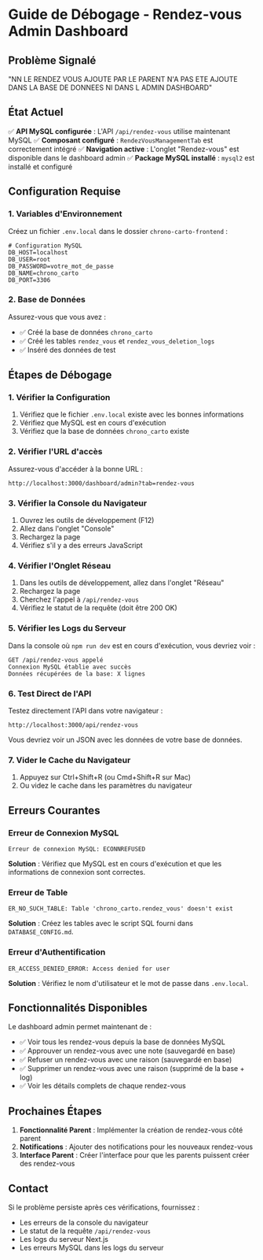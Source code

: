 # Guide de Débogage - Rendez-vous Admin Dashboard

## Problème Signalé
"NN LE RENDEZ VOUS AJOUTE PAR LE PARENT N'A PAS ETE AJOUTE DANS LA BASE DE DONNEES NI DANS L ADMIN DASHBOARD"

## État Actuel
✅ **API MySQL configurée** : L'API `/api/rendez-vous` utilise maintenant MySQL
✅ **Composant configuré** : `RendezVousManagementTab` est correctement intégré
✅ **Navigation active** : L'onglet "Rendez-vous" est disponible dans le dashboard admin
✅ **Package MySQL installé** : `mysql2` est installé et configuré

## Configuration Requise

### 1. Variables d'Environnement
Créez un fichier `.env.local` dans le dossier `chrono-carto-frontend` :

```env
# Configuration MySQL
DB_HOST=localhost
DB_USER=root
DB_PASSWORD=votre_mot_de_passe
DB_NAME=chrono_carto
DB_PORT=3306
```

### 2. Base de Données
Assurez-vous que vous avez :
- ✅ Créé la base de données `chrono_carto`
- ✅ Créé les tables `rendez_vous` et `rendez_vous_deletion_logs`
- ✅ Inséré des données de test

## Étapes de Débogage

### 1. Vérifier la Configuration
1. Vérifiez que le fichier `.env.local` existe avec les bonnes informations
2. Vérifiez que MySQL est en cours d'exécution
3. Vérifiez que la base de données `chrono_carto` existe

### 2. Vérifier l'URL d'accès
Assurez-vous d'accéder à la bonne URL :
```
http://localhost:3000/dashboard/admin?tab=rendez-vous
```

### 3. Vérifier la Console du Navigateur
1. Ouvrez les outils de développement (F12)
2. Allez dans l'onglet "Console"
3. Rechargez la page
4. Vérifiez s'il y a des erreurs JavaScript

### 4. Vérifier l'Onglet Réseau
1. Dans les outils de développement, allez dans l'onglet "Réseau"
2. Rechargez la page
3. Cherchez l'appel à `/api/rendez-vous`
4. Vérifiez le statut de la requête (doit être 200 OK)

### 5. Vérifier les Logs du Serveur
Dans la console où `npm run dev` est en cours d'exécution, vous devriez voir :
```
GET /api/rendez-vous appelé
Connexion MySQL établie avec succès
Données récupérées de la base: X lignes
```

### 6. Test Direct de l'API
Testez directement l'API dans votre navigateur :
```
http://localhost:3000/api/rendez-vous
```
Vous devriez voir un JSON avec les données de votre base de données.

### 7. Vider le Cache du Navigateur
1. Appuyez sur Ctrl+Shift+R (ou Cmd+Shift+R sur Mac)
2. Ou videz le cache dans les paramètres du navigateur

## Erreurs Courantes

### Erreur de Connexion MySQL
```
Erreur de connexion MySQL: ECONNREFUSED
```
**Solution** : Vérifiez que MySQL est en cours d'exécution et que les informations de connexion sont correctes.

### Erreur de Table
```
ER_NO_SUCH_TABLE: Table 'chrono_carto.rendez_vous' doesn't exist
```
**Solution** : Créez les tables avec le script SQL fourni dans `DATABASE_CONFIG.md`.

### Erreur d'Authentification
```
ER_ACCESS_DENIED_ERROR: Access denied for user
```
**Solution** : Vérifiez le nom d'utilisateur et le mot de passe dans `.env.local`.

## Fonctionnalités Disponibles

Le dashboard admin permet maintenant de :
- ✅ Voir tous les rendez-vous depuis la base de données MySQL
- ✅ Approuver un rendez-vous avec une note (sauvegardé en base)
- ✅ Refuser un rendez-vous avec une raison (sauvegardé en base)
- ✅ Supprimer un rendez-vous avec une raison (supprimé de la base + log)
- ✅ Voir les détails complets de chaque rendez-vous

## Prochaines Étapes
1. **Fonctionnalité Parent** : Implémenter la création de rendez-vous côté parent
2. **Notifications** : Ajouter des notifications pour les nouveaux rendez-vous
3. **Interface Parent** : Créer l'interface pour que les parents puissent créer des rendez-vous

## Contact
Si le problème persiste après ces vérifications, fournissez :
- Les erreurs de la console du navigateur
- Le statut de la requête `/api/rendez-vous`
- Les logs du serveur Next.js
- Les erreurs MySQL dans les logs du serveur
